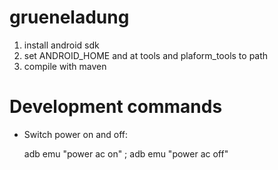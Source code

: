 grueneladung
============
1.  install android sdk
2.  set ANDROID_HOME and at tools and plaform_tools to path
3.  compile with maven

Development commands
============
*  Switch power on and off:

    adb emu "power ac on" ; adb emu "power ac off"


